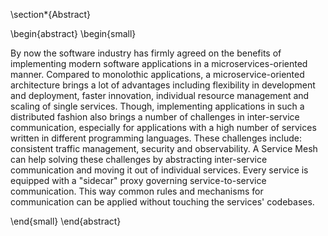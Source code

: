 \section*{Abstract}

\begin{abstract}
\begin{small}

By now the software industry has firmly agreed on the benefits of implementing modern software applications in a microservices-oriented manner. Compared to monolothic applications, a microservice-oriented architecture brings a lot of advantages including flexibility in development and deployment, faster innovation, individual resource management and scaling of single services. Though, implementing applications in such a distributed fashion also brings a number of challenges in inter-service communication, especially for applications with a high number of services written in different programming languages. These challenges include: consistent traffic management, security and observability.
A Service Mesh can help solving these challenges by abstracting inter-service communication and moving it out of individual services. Every service is equipped with a "sidecar" proxy governing service-to-service communication. This way common rules and mechanisms for communication can be applied without touching the services' codebases.

\end{small}
\end{abstract}
